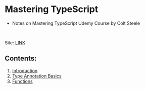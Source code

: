 ﻿# Mastering TypeScript

- Notes on Mastering TypeScript Udemy Course by Colt Steele
<br>

Site: [LINK](https://kellen-linse.github.io/TypeScript_Notes/)

## Contents:

1. [Introduction](1_Intro/notes.md)
2. [Type Annotation Basics](3_Type_Annotation_Basics/notes.md)
3. [Functions](4_Functions/notes.md)

